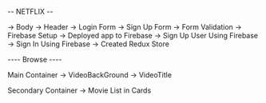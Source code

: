 
--  NETFLIX  --

-> Body
-> Header 
-> Login Form
-> Sign Up Form 
-> Form Validation
-> Firebase Setup 
-> Deployed app to Firebase
-> Sign Up User Using Firebase
-> Sign In Using Firebase
-> Created Redux Store
 
---- Browse ----

Main Container
-> VideoBackGround
-> VideoTitle

Secondary Container
-> Movie List in Cards
